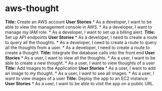 # aws-thought
**Title:** Create an AWS account  **User Stories**  * As a developer, I want to be able to view the management console in AWS.  * As a developer, I want to manage my IAM role.  * As a developer, I want to set up a billing alert.  **Title:** Set up API endpoints  **User Stories**  * As a developer, I need to create a route to query all the thoughts.  * As a developer, I need to create a route to query all the thoughts from a user.  * As a developer, I need to create a route to create a thought.  **Title:** Integrate the database calls into the front end  **User Stories**  * As a user, I want to view all the thoughts.  * As a user, I want to be able to create a new thought.  * As a user, I want to view thoughts of a user  **Title:** Add Images to the Application  **User Stories**  * As a user, I want to add an image to my thought.  * As a user, I want to see all images.  * As a user, I want to view images of a user  **Title:** Deploy the app to an EC2 instance  **User Stories**  * As a user, I want to be able to visit the app on a public URL.
